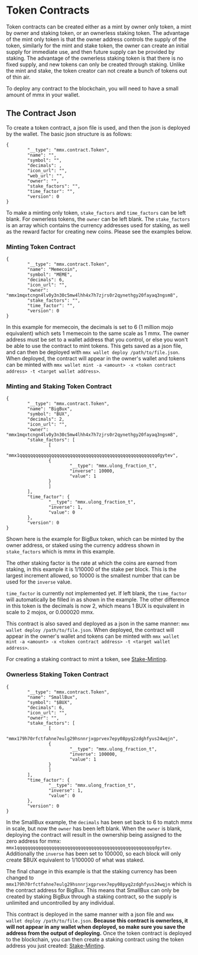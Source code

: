 # Token Contracts
Token contracts can be created either as a mint by owner only token, a mint by owner and staking token, or an ownerless staking token. The advantage of the mint only token is that the owner address controls the supply of the token, similarly for the mint and stake token, the owner can create an initial supply for immediate use, and then future supply can be provided by staking. The advantage of the ownerless staking token is that there is no fixed supply, and new tokens can only be created through staking. Unlike the mint and stake, the token creator can not create a bunch of tokens out of thin air.

To deploy any contract to the blockchain, you will need to have a small amount of mmx in your wallet.

## The Contract Json
To create a token contract, a json file is used, and then the json is deployed by the wallet. The basic json structure is as follows:
```
{
        "__type": "mmx.contract.Token",
        "name": "",
        "symbol": "",
        "decimals": ,
        "icon_url": "",
        "web_url": "",
        "owner": "",
        "stake_factors": "",
        "time_factor": "",
        "version": 0
}
```
To make a minting only token, `stake_factors` and `time_factors` can be left blank. For ownerless tokens, the `owner` can be left blank. The `stake_factors` is an array which contains the currency addresses used for staking, as well as the reward factor for creating new coins. Please see the examples below.

### Minting Token Contract
```
{
        "__type": "mmx.contract.Token",
        "name": "Memecoin",
        "symbol": "MEME",
        "decimals": 6,
        "icon_url": "",
        "owner": "mmx1mqxtcngn4lv0y3n30c5mw4lhh4x7h7zjrs0r2qynethgy20fayaq3ngsm8",
        "stake_factors": "",
        "time_factor": "",
        "version": 0
}
```
In this example for memecoin, the decimals is set to 6 (1 million mojo equivalent) which sets 1 memecoin to the same scale as 1 mmx. The owner address must be set to a wallet address that you control, or else you won't be able to use the contract to mint tokens. This gets saved as a json file, and can then be deployed with `mmx wallet deploy /path/to/file.json`. When deployed, the contract will appear in the owner's wallet and tokens can be minted with `mmx wallet mint -a <amount> -x <token contract address> -t <target wallet address>`.

### Minting and Staking Token Contract
```
{
        "__type": "mmx.contract.Token",
        "name": "BigBux",
        "symbol": "BUX",
        "decimals": 2,
        "icon_url": "",
        "owner": "mmx1mqxtcngn4lv0y3n30c5mw4lhh4x7h7zjrs0r2qynethgy20fayaq3ngsm8",
        "stake_factors": [
                [
                        "mmx1qqqqqqqqqqqqqqqqqqqqqqqqqqqqqqqqqqqqqqqqqqqqqqqqqqqqdgytev",
                {
                        "__type": "mmx.ulong_fraction_t",
                        "inverse": 10000,
                        "value": 1
                }
                ]
        ],
        "time_factor": {
                "__type": "mmx.ulong_fraction_t",
                "inverse": 1,
                "value": 0
        },
        "version": 0
}
```
Shown here is the example for BigBux token, which can be minted by the owner address, or staked using the currency address shown in `stake_factors` which is mmx in this example. 

The other staking factor is the rate at which the coins are earned from staking, in this example it is 1/10000 of the stake per block. This is the largest increment allowed, so 10000 is the smallest number that can be used for the `inverse` value. 

`time_factor` is currently not implemented yet. If left blank, the `time_factor` will automatically be filled in as shown in the example. The other difference in this token is the decimals is now 2, which means 1 BUX is equivalent in scale to 2 mojos, or 0.000020 mmx. 

This contract is also saved and deployed as a json in the same manner: `mmx wallet deploy /path/to/file.json`. When deployed, the contract will appear in the owner's wallet and tokens can be minted with `mmx wallet mint -a <amount> -x <token contract address> -t <target wallet address>`.

For creating a staking contract to mint a token, see [Stake-Minting](https://github.com/madMAx43v3r/mmx-node/wiki/CLI-Commands#stake-minting).

### Ownerless Staking Token Contract
```
{
        "__type": "mmx.contract.Token",
        "name": "SmallBux",
        "symbol": "$BUX",
        "decimals": 6,
        "icon_url": "",
        "owner": "",
        "stake_factors": [
                [
                        "mmx179h70rfctfahne7eulg29hsnnrjxgprvex7epy08pyq2zdghfyus24wqjn",
                {
                        "__type": "mmx.ulong_fraction_t",
                        "inverse": 100000,
                        "value": 1
                }
                ]
        ],
        "time_factor": {
                "__type": "mmx.ulong_fraction_t",
                "inverse": 1,
                "value": 0
        },
        "version": 0
}
```
In the SmallBux example, the `decimals` has been set back to 6 to match mmx in scale, but now the `owner` has been left blank. When the `owner` is blank, deploying the contract will result in the ownership being assigned to the zero address for mmx:  `mmx1qqqqqqqqqqqqqqqqqqqqqqqqqqqqqqqqqqqqqqqqqqqqqqqqqqqqdgytev`. Additionally the `inverse` has been set to 100000, so each block will only create $BUX equivalent to 1/100000 of what was staked. 

The final change in this example is that the staking currency has been changed to `mmx179h70rfctfahne7eulg29hsnnrjxgprvex7epy08pyq2zdghfyus24wqjn` which is the contract address for BigBux. This means that SmallBux can only be created by staking BigBux through a staking contract, so the supply is unlimited and uncontrolled by any individual. 

This contract is deployed in the same manner with a json file and `mmx wallet deploy /path/to/file.json`. **Because this contract is ownerless, it will not appear in any wallet when deployed, so make sure you save the address from the output of deploying.** Once the token contract is deployed to the blockchain, you can then create a staking contract using the token address you just created: [Stake-Minting](https://github.com/madMAx43v3r/mmx-node/wiki/CLI-Commands#stake-minting).